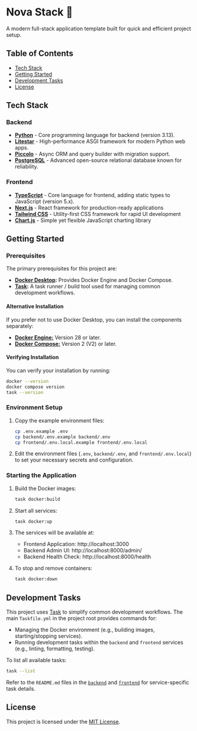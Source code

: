 # Nova Stack 🌟

A modern full-stack application template built for quick and efficient project setup.

## Table of Contents

- [Tech Stack](#tech-stack)
- [Getting Started](#getting-started)
- [Development Tasks](#development-tasks)
- [License](#license)

## Tech Stack

### Backend
- **[Python][python]** - Core programming language for backend (version 3.13).
- **[Litestar][litestar]** - High-performance ASGI framework for modern Python web apps.
- **[Piccolo][piccolo]** - Async ORM and query builder with migration support.
- **[PostgreSQL][postgresql]** - Advanced open-source relational database known for reliability.

### Frontend
- **[TypeScript][typescript]** - Core language for frontend, adding static types to JavaScript (version 5.x).
- **[Next.js][nextjs]** - React framework for production-ready applications
- **[Tailwind CSS][tailwind]** - Utility-first CSS framework for rapid UI development
- **[Chart.js][chartjs]** - Simple yet flexible JavaScript charting library

## Getting Started

### Prerequisites

The primary prerequisites for this project are:
- **[Docker Desktop][docker-desktop]:** Provides Docker Engine and Docker Compose.
- **[Task][task]:** A task runner / build tool used for managing common development workflows.

#### Alternative Installation

If you prefer not to use Docker Desktop, you can install the components separately:
- [**Docker Engine:**](https://docs.docker.com/engine/install/) Version 28 or later.
- [**Docker Compose:**](https://docs.docker.com/compose/install/linux/#install-the-plugin-manually) Version 2 (V2) or later.

#### Verifying Installation

You can verify your installation by running:
```bash
docker --version
docker compose version
task --version
```

### Environment Setup

1. Copy the example environment files:
   ```bash
   cp .env.example .env
   cp backend/.env.example backend/.env
   cp frontend/.env.local.example frontend/.env.local
   ```

2. Edit the environment files (`.env`, `backend/.env`, and `frontend/.env.local`) to set your necessary secrets and configuration.

### Starting the Application

1. Build the Docker images:
   ```bash
   task docker:build
   ```

2. Start all services:
   ```bash
   task docker:up
   ```

3. The services will be available at:
   - Frontend Application: http://localhost:3000
   - Backend Admin UI: http://localhost:8000/admin/
   - Backend Health Check: http://localhost:8000/health

4. To stop and remove containers:
   ```bash
   task docker:down
   ```

## Development Tasks

This project uses [Task][] to simplify common development workflows. The main `Taskfile.yml` in the project root provides commands for:

- Managing the Docker environment (e.g., building images, starting/stopping services).
- Running development tasks within the `backend` and `frontend` services (e.g., linting, formatting, testing).

To list all available tasks:

```bash
task --list
```

Refer to the `README.md` files in the [`backend`](./backend/README.md) and [`frontend`](./frontend/README.md) for service-specific task details.

## License

This project is licensed under the [MIT License](./LICENSE).

[chartjs]: https://www.chartjs.org/
[docker-desktop]: https://www.docker.com/products/docker-desktop/
[litestar]: https://litestar.dev/
[nextjs]: https://nextjs.org/
[piccolo]: https://piccolo-orm.com/
[postgresql]: https://www.postgresql.org/
[python]: https://www.python.org/
[tailwind]: https://tailwindcss.com/
[task]: https://taskfile.dev/
[typescript]: https://www.typescriptlang.org/
